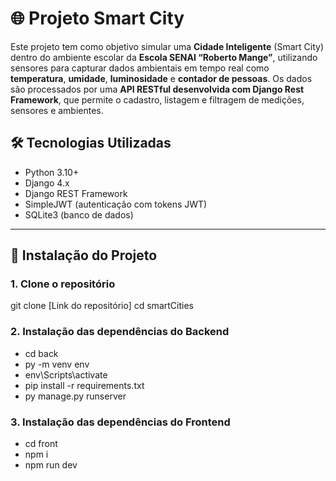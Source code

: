# 🌐 Projeto Smart City 

Este projeto tem como objetivo simular uma **Cidade Inteligente** (Smart City) dentro do ambiente escolar da **Escola SENAI “Roberto Mange”**, utilizando sensores para capturar dados ambientais em tempo real como **temperatura**, **umidade**, **luminosidade** e **contador de pessoas**. Os dados são processados por uma **API RESTful desenvolvida com Django Rest Framework**, que permite o cadastro, listagem e filtragem de medições, sensores e ambientes.

## 🛠️ Tecnologias Utilizadas

- Python 3.10+
- Django 4.x
- Django REST Framework
- SimpleJWT (autenticação com tokens JWT)
- SQLite3 (banco de dados)

---

## 🚀 Instalação do Projeto

### 1. Clone o repositório

git clone [Link do repositório]
cd smartCities



### 2. Instalação das dependências do Backend

- cd back
- py -m venv env
- env\Scripts\activate
- pip install -r requirements.txt
- py manage.py runserver



### 3. Instalação das dependências do Frontend

- cd front
- npm i
- npm run dev
